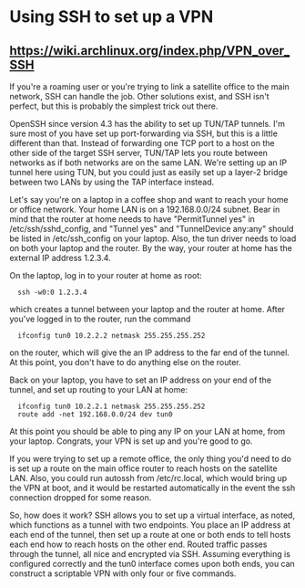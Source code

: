 # Using SSH to set up a VPN

## https://wiki.archlinux.org/index.php/VPN_over_SSH

If you're a roaming user or you're trying to link a satellite office to the
main network, SSH can handle the job. Other solutions exist, and SSH isn't
perfect, but this is probably the simplest trick out there.

OpenSSH since version 4.3 has the ability to set up TUN/TAP tunnels. I'm sure
most of you have set up port-forwarding via SSH, but this is a little
different than that. Instead of forwarding one TCP port to a host on the other
side of the target SSH server, TUN/TAP lets you route between networks as if
both networks are on the same LAN. We're setting up an IP tunnel here using
TUN, but you could just as easily set up a layer-2 bridge between two LANs by
using the TAP interface instead.

Let's say you're on a laptop in a coffee shop and want to reach your home or
office network. Your home LAN is on a 192.168.0.0/24 subnet. Bear in mind that
the router at home needs to have "PermitTunnel yes" in /etc/ssh/sshd_config,
and "Tunnel yes" and "TunnelDevice any:any" should be listed in
/etc/ssh_config on your laptop. Also, the tun driver needs to load on both
your laptop and the router. By the way, your router at home has the external
IP address 1.2.3.4.

On the laptop, log in to your router at home as root:

```
  ssh -w0:0 1.2.3.4
```

which creates a tunnel between your laptop and the router at home. After
you've logged in to the router, run the command

```
  ifconfig tun0 10.2.2.2 netmask 255.255.255.252
```

on the router, which will give the an IP address to the far end of the tunnel.
At this point, you don't have to do anything else on the router.


Back on your laptop, you have to set an IP address on your end of the tunnel,
and set up routing to your LAN at home:

```
  ifconfig tun0 10.2.2.1 netmask 255.255.255.252
  route add -net 192.168.0.0/24 dev tun0
```

At this point you should be able to ping any IP on your LAN at home, from your
laptop. Congrats, your VPN is set up and you're good to go.


If you were trying to set up a remote office, the only thing you'd need to do
is set up a route on the main office router to reach hosts on the satellite LAN.
Also, you could run autossh from /etc/rc.local, which would bring up the VPN
at boot, and it would be restarted automatically in the event the ssh connection
dropped for some reason.


So, how does it work? SSH allows you to set up a virtual interface, as noted,
which functions as a tunnel with two endpoints. You place an IP address at
each end of the tunnel, then set up a route at one or both ends to tell hosts
each end how to reach hosts on the other end. Routed traffic passes through
the tunnel, all nice and encrypted via SSH. Assuming everything is configured
correctly and the tun0 interface comes upon both ends, you can construct a
scriptable VPN with only four or five commands.
